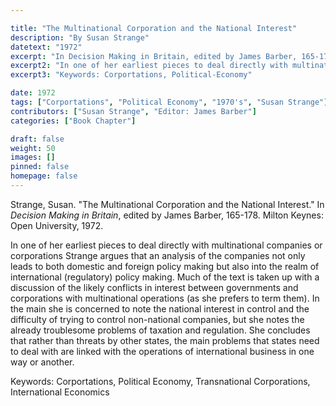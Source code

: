 ```yaml
---

title: "The Multinational Corporation and the National Interest"
description: "By Susan Strange"
datetext: "1972"
excerpt: "In Decision Making in Britain, edited by James Barber, 165-178. Milton Keynes: Open University, 1972."
excerpt2: "In one of her earliest pieces to deal directly with multinational companies or corporations Strange argues that an analysis of the companies not only leads to both domestic and foreign policy making but also into the realm of international (regulatory) policy making. Much of the text is taken up with a discussion of the likely conflicts in interest between governments and corporations with multinational operations (as she prefers to term them). In the main she is concerned to note the national interest in control and the difficulty of trying to control non-national companies, but she notes the already troublesome problems of taxation and regulation. She concludes that rather than threats by other states, the main problems that states need to deal with are linked with the operations of international business in one way or another."
excerpt3: "Keywords: Corportations, Political-Economy"

date: 1972
tags: ["Corportations", "Political Economy", "1970's", "Susan Strange"]
contributors: ["Susan Strange", "Editor: James Barber"]
categories: ["Book Chapter"]

draft: false
weight: 50
images: []
pinned: false
homepage: false
---
```


Strange, Susan. "The Multinational Corporation and the National Interest." In <i>Decision Making in Britain</i>, edited by James Barber, 165-178. Milton Keynes: Open University, 1972.

In one of her earliest pieces to deal directly with multinational companies or corporations Strange argues that an analysis of the companies not only leads to both domestic and foreign policy making but also into the realm of international (regulatory) policy making. Much of the text is taken up with a discussion of the likely conflicts in interest between governments and corporations with multinational operations (as she prefers to term them). In the main she is concerned to note the national interest in control and the difficulty of trying to control non-national companies, but she notes the already troublesome problems of taxation and regulation. She concludes that rather than threats by other states, the main problems that states need to deal with are linked with the operations of international business in one way or another.

Keywords: Corportations, Political Economy, Transnational Corporations, International Economics

